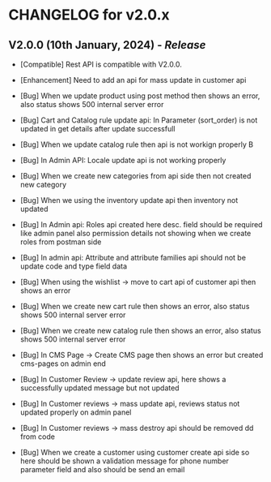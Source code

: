 # CHANGELOG for v2.0.x

## **V2.0.0 (10th January, 2024)** - _Release_

- [Compatible] Rest API is compatible with V2.0.0.

- [Enhancement] Need to add an api for mass update in customer api

- [Bug] When we update product using post method then shows an error, also status shows 500 internal server error

- [Bug] Cart and Catalog rule update api: In Parameter (sort_order) is not updated in get details after update successfull

- [Bug] When we update catalog rule then api is not workign properly B

- [Bug] In Admin API: Locale update api is not working properly

- [Bug] When we create new categories from api side then not created new category

- [Bug] When we using the inventory update api then inventory not updated

- [Bug] In Admin api: Roles api created here desc. field should be required like admin panel also permission details not showing when we create roles from postman side

- [Bug] In admin api: Attribute and attribute families api should not be update code and type field data

- [Bug] When using the wishlist -> move to cart api of customer api then shows an error

- [Bug] When we create new cart rule then shows an error, also status shows 500 internal server error

- [Bug] When we create new catalog rule then shows an error, also status shows 500 internal server error

- [Bug] In CMS Page -> Create CMS page then shows an error but created cms-pages on admin end

- [Bug] In Customer Review -> update review api, here shows a successfully updated message but not updated

- [Bug] In Customer reviews -> mass update api, reviews status not updated properly on admin panel

- [Bug] In Customer reviews -> mass destroy api should be removed dd from code

- [Bug] When we create a customer using customer create api side so here should be shown a validation message for  phone number parameter field and also should be send an email
